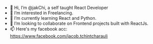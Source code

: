 - 👋 Hi, I’m @jakChi, a self taught React Developer 
- 👀 I’m interested in Freelancing.
- 🌱 I’m currently learning React and Python.
- 💞️ I’m looking to collaborate on Frontend projects built with ReactJs.
- 📫 Here's my facebook acc: https://www.facebook.com/jacob.tchintcharauli
